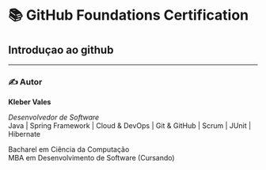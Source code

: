 # 📚 GitHub Foundations Certification

## Introduçao ao github


---
### ✍️ Autor

**Kleber Vales**  

*Desenvolvedor de Software*  
Java | Spring Framework | Cloud & DevOps | Git & GitHub | Scrum | JUnit | Hibernate  

Bacharel em Ciência da Computação  
MBA em Desenvolvimento de Software (Cursando)


